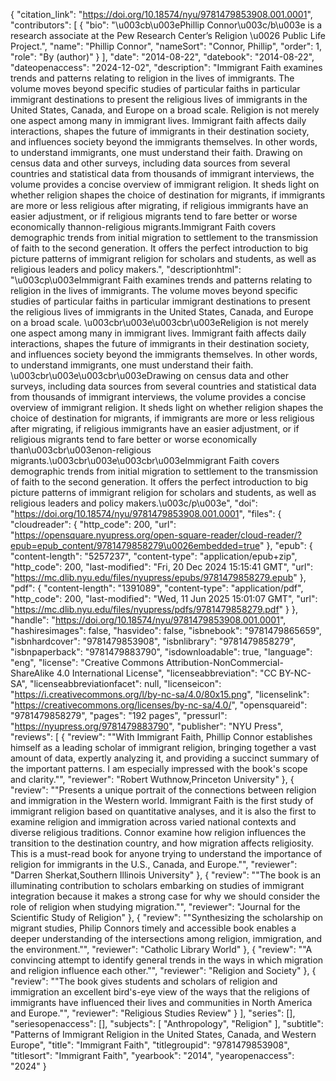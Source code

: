 {
   "citation_link": "https://doi.org/10.18574/nyu/9781479853908.001.0001",
   "contributors": [
     {
       "bio": "\u003cb\u003ePhillip Connor\u003c/b\u003e is a research associate at the Pew Research Center’s Religion \u0026 Public Life Project.",
       "name": "Phillip Connor",
       "nameSort": "Connor, Phillip",
       "order": 1,
       "role": "By (author)"
     }
   ],
   "date": "2014-08-22",
   "datebook": "2014-08-22",
   "dateopenaccess": "2024-12-02",
   "description": "Immigrant Faith examines trends and patterns relating to religion in the lives of immigrants. The volume moves beyond specific studies of particular faiths in particular immigrant destinations to present the religious lives of immigrants in the United States, Canada, and Europe on a broad scale. Religion is not merely one aspect among many in immigrant lives. Immigrant faith affects daily interactions, shapes the future of immigrants in their destination society, and influences society beyond the immigrants themselves. In other words, to understand immigrants, one must understand their faith.  Drawing on census data and other surveys, including data sources from several countries and statistical data from thousands of immigrant interviews, the volume provides a concise overview of immigrant religion. It sheds light on whether religion shapes the choice of destination for migrants, if immigrants are more or less religious after migrating, if religious immigrants have an easier adjustment, or if religious migrants tend to fare better or worse economically thannon-religious migrants.Immigrant Faith covers demographic trends from initial migration to settlement to the transmission of faith to the second generation. It offers the perfect introduction to big picture patterns of immigrant religion for scholars and students, as well as religious leaders and policy makers.",
   "descriptionhtml": "\u003cp\u003eImmigrant Faith examines trends and patterns relating to religion in the lives of immigrants. The volume moves beyond specific studies of particular faiths in particular immigrant destinations to present the religious lives of immigrants in the United States, Canada, and Europe on a broad scale. \u003cbr\u003e\u003cbr\u003eReligion is not merely one aspect among many in immigrant lives. Immigrant faith affects daily interactions, shapes the future of immigrants in their destination society, and influences society beyond the immigrants themselves. In other words, to understand immigrants, one must understand their faith.  \u003cbr\u003e\u003cbr\u003eDrawing on census data and other surveys, including data sources from several countries and statistical data from thousands of immigrant interviews, the volume provides a concise overview of immigrant religion. It sheds light on whether religion shapes the choice of destination for migrants, if immigrants are more or less religious after migrating, if religious immigrants have an easier adjustment, or if religious migrants tend to fare better or worse economically than\u003cbr\u003enon-religious migrants.\u003cbr\u003e\u003cbr\u003eImmigrant Faith covers demographic trends from initial migration to settlement to the transmission of faith to the second generation. It offers the perfect introduction to big picture patterns of immigrant religion for scholars and students, as well as religious leaders and policy makers.\u003c/p\u003e",
   "doi": "https://doi.org/10.18574/nyu/9781479853908.001.0001",
   "files": {
     "cloudreader": {
       "http_code": 200,
       "url": "https://opensquare.nyupress.org/open-square-reader/cloud-reader/?epub=epub_content/9781479858279\u0026embedded=true"
     },
     "epub": {
       "content-length": "5257237",
       "content-type": "application/epub+zip",
       "http_code": 200,
       "last-modified": "Fri, 20 Dec 2024 15:15:41 GMT",
       "url": "https://mc.dlib.nyu.edu/files/nyupress/epubs/9781479858279.epub"
     },
     "pdf": {
       "content-length": "1391089",
       "content-type": "application/pdf",
       "http_code": 200,
       "last-modified": "Wed, 11 Jun 2025 15:01:07 GMT",
       "url": "https://mc.dlib.nyu.edu/files/nyupress/pdfs/9781479858279.pdf"
     }
   },
   "handle": "https://doi.org/10.18574/nyu/9781479853908.001.0001",
   "hashiresimages": false,
   "hasvideo": false,
   "isbnebook": "9781479865659",
   "isbnhardcover": "9781479853908",
   "isbnlibrary": "9781479858279",
   "isbnpaperback": "9781479883790",
   "isdownloadable": true,
   "language": "eng",
   "license": "Creative Commons Attribution-NonCommercial-ShareAlike 4.0 International License",
   "licenseabbreviation": "CC BY-NC-SA",
   "licenseabbreviationfacet": null,
   "licenseicon": "https://i.creativecommons.org/l/by-nc-sa/4.0/80x15.png",
   "licenselink": "https://creativecommons.org/licenses/by-nc-sa/4.0/",
   "opensquareid": "9781479858279",
   "pages": "192 pages",
   "pressurl": "https://nyupress.org/9781479883790",
   "publisher": "NYU Press",
   "reviews": [
     {
       "review": "\"With Immigrant Faith, Phillip Connor establishes himself as a leading scholar of immigrant religion, bringing together a vast amount of data, expertly analyzing it, and providing a succinct summary of the important patterns. I am especially impressed with the book's scope and clarity.\"",
       "reviewer": "Robert Wuthnow,Princeton University"
     },
     {
       "review": "\"Presents a unique portrait of the connections between religion and immigration in the Western world. Immigrant Faith is the first study of immigrant religion based on quantitative analyses, and it is also the first to examine religion and immigration across varied national contexts and diverse religious traditions. Connor examine how religion influences the transition to the destination country, and how migration affects religiosity. This is a must-read book for anyone trying to understand the importance of religion for immigrants in the U.S., Canada, and Europe.\"",
       "reviewer": "Darren Sherkat,Southern Illinois University"
     },
     {
       "review": "\"The book is an illuminating contribution to scholars embarking on studies of immigrant integration because it makes a strong case for why we should consider the role of religion when studying migration.\"",
       "reviewer": "Journal for the Scientific Study of Religion"
     },
     {
       "review": "\"Synthesizing the scholarship on migrant studies, Philip Connors timely and accessible book enables a deeper understanding of the intersections among religion, immigration, and the environment.\"",
       "reviewer": "Catholic Library World"
     },
     {
       "review": "\"A convincing attempt to identify general trends in the ways in which migration and religion influence each other.\"",
       "reviewer": "Religion and Society"
     },
     {
       "review": "\"The book gives students and scholars of religion and immigration an excellent bird's-eye view of the ways that the religions of immigrants have influenced their lives and communities in North America and Europe.\"",
       "reviewer": "Religious Studies Review"
     }
   ],
   "series": [],
   "seriesopenaccess": [],
   "subjects": [
     "Anthropology",
     "Religion"
   ],
   "subtitle": "Patterns of Immigrant Religion in the United States, Canada, and Western Europe",
   "title": "Immigrant Faith",
   "titlegroupid": "9781479853908",
   "titlesort": "Immigrant Faith",
   "yearbook": "2014",
   "yearopenaccess": "2024"
 }
